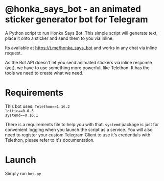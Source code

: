 # @honka_says_bot - an animated sticker generator bot for Telegram
A Python script to run Honka Says Bot.
This simple script will generate text, place it onto a sticker and send them to you via inline.

Its available at https://t.me/honka_says_bot and works in any chat via inline request.

As the Bot API doesn't let you send animated stickers via inline response (yet), we have to use something more powerful, like Telethon. It has the tools we need to create what we need.

# Requirements
This bot uses:
`Telethon==1.16.2`  
`lottie==0.6.5`  
`systemd==0.16.1`

There is a requirements file to help you with that. 
`systemd` package is just for convenient logging when you launch the script as a service.
You will also need to register your custom Telegram Client to use it's credentials with Telethon, please refer to it's documentation.

# Launch
Simply run `bot.py`

